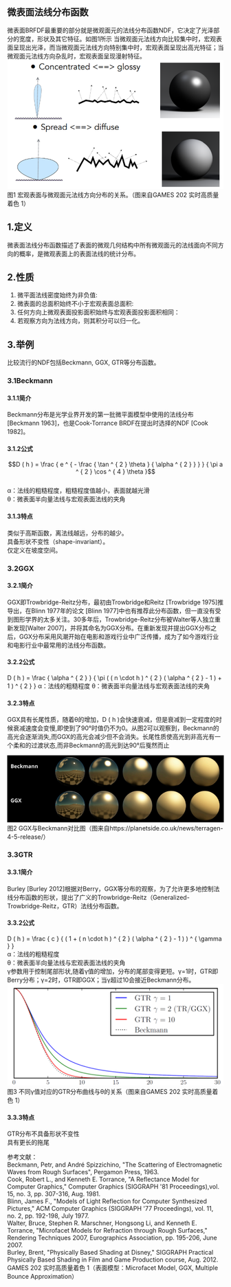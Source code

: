 ## 微表面法线分布函数
微表面BRFDF最重要的部分就是微观面元的法线分布函数NDF，它决定了光泽部分的宽度，形状及其它特征。如图1所示 当微观面元法线方向比较集中时，宏观表面呈现出光泽，而当微观面元法线方向特别集中时，宏观表面呈现出高光特征；当微观面元法线方向杂乱时，宏观表面呈现漫射特征。  
![image](https://github.com/RenderWiki/RenderWiki.github.io/blob/main/ImageResources/MicrofacetBRDFParts/%E5%AE%8F%E8%A7%82%E8%A1%A8%E9%9D%A2%E4%B8%8E%E5%BE%AE%E8%A7%82%E9%9D%A2%E5%85%83%E6%B3%95%E7%BA%BF%E6%96%B9%E5%90%91%E5%88%86%E5%B8%83%E7%9A%84%E5%85%B3%E7%B3%BB.png)    
图1 宏观表面与微观面元法线方向分布的关系。（图来自GAMES 202 实时高质量着色 1）    
## 1.定义
微表面法线分布函数描述了表面的微观几何结构中所有微观面元的法线面向不同方向的概率，是微观表面上的表面法线的统计分布。

## 2.性质
1. 微平面法线密度始终为非负值:
2. 微表面的总面积始终不小于宏观表面总面积:
3. 任何方向上微观表面投影面积始终与宏观表面投影面积相同：
4. 若观察方向为法线方向，则其积分可以归一化。

## 3.举例
⽐较流⾏的NDF包括Beckmann, GGX, GTR等分布函数。
### 3.1Beckmann 
#### 3.1.1简介
Beckmann分布是光学业界开发的第一批微平面模型中使用的法线分布[Beckmann 1963]，也是Cook-Torrance BRDF在提出时选择的NDF [Cook 1982]。
#### 3.1.2公式
$$D ( h ) = \frac { e ^ { - \frac { \tan ^ { 2 } \theta } { \alpha ^ { 2 } } } } { \pi a ^ { 2 } \cos ^ { 4 } \theta }$$  
α：法线的粗糙程度，粗糙程度值越小，表面就越光滑  
θ：微表面半向量法线与宏观表面法线的夹角  
#### 3.1.3特点
类似于高斯函数，离法线越远，分布的越少。  
具备形状不变性（shape-invariant）。  
仅定义在坡度空间。  
### 3.2GGX
#### 3.2.1简介
GGX即Trowbridge-Reitz分布，最初由Trowbridge和Reitz [Trowbridge 1975]推导出，在Blinn 1977年的论文 [Blinn 1977]中也有推荐此分布函数，但一直没有受到图形学界的太多关注。30多年后，Trowbridge-Reitz分布被Walter等人独立重新发现[Walter 2007]，并将其命名为GGX分布。在重新发现并提出GGX分布之后，GGX分布采用风潮开始在电影和游戏行业中广泛传播，成为了如今游戏行业和电影行业中最常用的法线分布函数。
#### 3.2.2公式
D ( h ) = \frac { \alpha ^ { 2 } } { \pi ( ( n \cdot h ) ^ { 2 } ( \alpha ^ { 2 } - 1 ) + 1 ) ^ { 2 } } 
α：法线的粗糙程度
θ：微表面半向量法线与宏观表面法线的夹角
#### 3.2.3特点
GGX具有长尾性质，随着θ的增加，D ( h )会快速衰减，但是衰减到一定程度的时候衰减速度会变慢,即使到了90°时值仍不为0。从图2可以观察到，Beckmann的高光会逐渐消失,而GGX的高光会减少但不会消失。长尾性质使高光到非高光有一个柔和的过渡状态,而非Beckmann的高光到达90°后戛然而止  

![image](https://github.com/RenderWiki/RenderWiki.github.io/blob/main/ImageResources/MicrofacetBRDFParts/GGX%E4%B8%8EBeckmann%E5%AF%B9%E6%AF%94%E5%9B%BE.png)  
图2 GGX与Beckmann对比图（图来自https://planetside.co.uk/news/terragen-4-5-release/）     

### 3.3GTR
#### 3.3.1简介
Burley [Burley 2012]根据对Berry，GGX等分布的观察，为了允许更多地控制法线分布函数的形状，提出了广义的Trowbridge-Reitz（Generalized-Trowbridge-Reitz，GTR）法线分布函数。
#### 3.3.2公式
D ( h ) = \frac { c } { ( 1 + ( n \cdot h ) ^ { 2 } ( \alpha ^ { 2 } - 1 ) ) ^ { \gamma } }  
α：法线的粗糙程度  
θ：微表面半向量法线与宏观表面法线的夹角  
γ参数用于控制尾部形状,随着γ值的增加，分布的尾部变得更短。γ=1时，GTR即Berry分布；γ=2时，GTR即GGX；当γ超过10会接近Beckmann分布。    
![image](https://github.com/RenderWiki/RenderWiki.github.io/blob/main/ImageResources/MicrofacetBRDFParts/GTR.png)  
图3 不同γ值对应的GTR分布曲线与θ的关系（图来自GAMES 202 实时高质量着色 1）  

#### 3.3.3特点
GTR分布不具备形状不变性  
具有更长的拖尾  

参考文献：   
Beckmann, Petr, and André Spizzichino, "The Scattering of Electromagnetic Waves from Rough Surfaces", Pergamon Press, 1963.  
Cook, Robert L., and Kenneth E. Torrance, "A Reflectance Model for Computer Graphics," Computer Graphics (SIGGRAPH '81 Proceedings),vol. 15, no. 3, pp. 307-316, Aug. 1981.  
Blinn, James F., "Models of Light Reflection for Computer Synthesized Pictures," ACM Computer Graphics (SIGGRAPH '77 Proceedings), vol. 11, no. 2, pp. 192-198, July 1977.  
Walter, Bruce, Stephen R. Marschner, Hongsong Li, and Kenneth E. Torrance, "Microfacet Models for Refraction through Rough Surfaces," Rendering Techniques 2007, Eurographics Association, pp. 195-206, June 2007.  
Burley, Brent, "Physically Based Shading at Disney," SIGGRAPH Practical Physically Based Shading in Film and Game Production course, Aug. 2012.  
GAMES 202 实时高质量着色 1（表面模型：Microfacet Model, GGX, Multiple Bounce Approximation）
